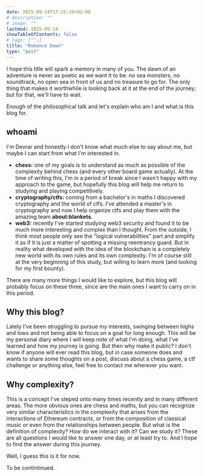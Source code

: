 ```yaml
---
date: 2025-09-14T17:25:19+02:00
# description: ""
# image: ""
lastmod: 2025-09-14
showTableOfContents: false
# tags: ["",]
title: "Romance Dawn"
type: "post"
---
```

I hope this title will spark a memory in many of you. The dawn of an adventure is never as poetic as we want it to be: no sea monsters, no soundtrack, no open sea in front of us and no treasure to go for. The only thing that makes it worthwhile is looking back at it at the end of the journey; but for that, we'll have to wait.

Enough of the philosophical talk and let's explain who am I and what is this blog for.

## whoami
I'm Devrar and honestly I don't know what much else to say about me, but maybe I can start from what I'm interested in.

- __chess:__ one of my goals is to understand as much as possible of the complexity behind chess (and every other board game actually). At the time of writing this, I'm in a period of break since I wasn't happy with my approach to the game, but hopefully this blog will help me return to studying and playing competitively.
- __cryptography/ctfs:__ coming from a bachelor's in maths I discovered cryptography and the world of ctfs. I've attended a master's in cryptography and now I help organize ctfs and play them with the amazing team __about:blankets__.
- __web3:__ recently I've started studying web3 security and found it to be much more interesting and complex than I thought. From the outside, I think most people only see the "logical vulnerabilities" part and simplify it as if it is just a matter of spotting a missing reentrancy guard. But in reality what developed with the idea of the blockchain is a completely new world with its own rules and its own complexity. I'm of course still at the very beginning of this study, but willing to learn more (and looking for my first bounty).

There are many more things I would like to explore, but this blog will probably focus on these three, since are the main ones I want to carry on in this period.

## Why this blog?
Lately I've been struggling to pursue my interests, swinging between highs and lows and not being able to focus on a goal for long enough. This will be my personal diary where I will keep note of what I'm doing, what I've learned and how my journey is going. But then why make it public? I don't know if anyone will ever read this blog, but in case someone does and wants to share some thoughts on a post, discuss about a chess game, a ctf challenge or anything else, feel free to contact me wherever you want. 

## Why complexity?
This is a concept I've steped onto many times recently and in many different areas. The more obvious ones are chess and maths, but you can recognize very similar characteristics in the complexity that arises from the interactions of Ethereum contracts, or from the composition of classical music or even from the relationships between people. But what is the definition of complexity? How do we interact with it? Can we study it? These are all questions I would like to answer one day, or at least try to. And I hope to find the answer during this journey.

Well, I guess this is it for now.

To be contintinued.
